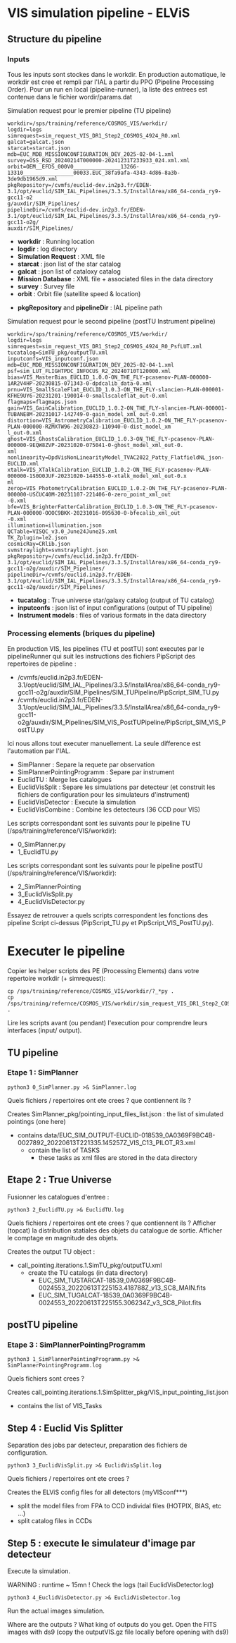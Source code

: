 # VIS simulation pipeline - ELViS

## Structure du pipeline

### Inputs

Tous les inputs sont stockes dans le workdir. En production automatique, le workdir est cree et rempli par l'IAL a partir du PPO (Pipeline Processing Order). Pour un run en local (pipeline-runner), la liste des entrees est contenue dans le fichier wordir/params.dat

Simulation request pour le premier pipeline (TU pipeline)

    workdir=/sps/training/reference/COSMOS_VIS/workdir/
    logdir=logs
    simrequest=sim_request_VIS_DR1_Step2_COSMOS_4924_R0.xml galcat=galcat.json
    starcat=starcat.json
    mdb=EUC_MDB_MISSIONCONFIGURATION_DEV_2025-02-04-1.xml
    survey=OSS_RSD_20240214T000000-20241231T233933_024.xml.xml
    orbit=OEM__EFDS_000V0_______________13266-13310________________00033.EUC_38fa9afa-4343-4d86-8a3b-3de9db1965d9.xml
    pkgRepository=/cvmfs/euclid-dev.in2p3.fr/EDEN-3.1/opt/euclid/SIM_IAL_Pipelines/3.3.5/InstallArea/x86_64-conda_ry9-gcc11-o2
    g/auxdir/SIM_Pipelines/
    pipelineDir=/cvmfs/euclid-dev.in2p3.fr/EDEN-3.1/opt/euclid/SIM_IAL_Pipelines/3.3.5/InstallArea/x86_64-conda_ry9-gcc11-o2g/
    auxdir/SIM_Pipelines/

* **workdir** : Running location
* **logdir** : log directory
* **Simulation Request** : XML file
* **starcat** : json list of the star catalog
* **galcat** : json list of cataloxy catalog
* **Mission Database** : XML file + associated files in the data directory
* **survey** : Survey file
* **orbit** : Orbit file (satellite speed & location)
- **pkgRepository** and **pipelineDir** : IAL pipeline path

Simulation request pour le second pipeline (postTU Instrument pipeline)

    workdir=/sps/training/reference/COSMOS_VIS/workdir/
    logdir=logs
    simrequest=sim_request_VIS_DR1_Step2_COSMOS_4924_R0_PsfLUT.xml
    tucatalog=SimTU_pkg/outputTU.xml
    inputconfs=VIS_inputconf.json
    mdb=EUC_MDB_MISSIONCONFIGURATION_DEV_2025-02-04-1.xml
    psf=sim_LUT_FLIGHTPDC_INFOCUS_R2_20240710T120000.xml
    bias=VIS_MasterBias_EUCLID_1.0.0-ON_THE_FLY-pcasenov-PLAN-000000-1AR2V4HP-20230815-071343-0-dpdcalib_data-0.xml
    prnu=VIS_SmallScaleFlat_EUCLID_1.0.3-ON_THE_FLY-slancien-PLAN-000001-KFHE9UY6-20231201-190014-0-smallscaleflat_out-0.xml
    flagmaps=flagmaps.json
    gain=VIS_GainCalibration_EUCLID_1.0.2-ON_THE_FLY-slancien-PLAN-000001-TUBANE8M-20231017-142749-0-gain_model_xml_out-0.xml
    distortion=VIS_AstrometryCalibration_EUCLID_1.0.2-ON_THE_FLY-pcasenov-PLAN-000000-RZMXTW96-20230823-110940-0-dist_model_xm
    l_out-0.xml
    ghost=VIS_GhostsCalibration_EUCLID_1.0.3-ON_THE_FLY-pcasenov-PLAN-000000-9EQW8ZVP-20231020-075041-0-ghost_model_xml_out-0.
    xml
    nonlinearity=DpdVisNonLinearityModel_TVAC2022_Patty_FlatfieldNL_json-EUCLID.xml
    xtalk=VIS_XTalkCalibration_EUCLID_1.0.2-ON_THE_FLY-pcasenov-PLAN-000000-1S0O0JUF-20231020-144555-0-xtalk_model_xml_out-0.x
    ml
    zerop=VIS_PhotometryCalibration_EUCLID_1.0.2-ON_THE_FLY-pcasenov-PLAN-000000-USCUC40M-20231107-221406-0-zero_point_xml_out
    -0.xml
    bfe=VIS_BrighterFatterCalibration_EUCLID_1.0.3-ON_THE_FLY-pcasenov-PLAN-000000-OOOC9BKK-20231016-095630-0-bfecalib_xml_out
    -0.xml
    illumination=illumination.json
    QCTable=VISQC_v3.0_June24June25.xml
    TK_Zplugin=le2.json
    cosmicRay=CRlib.json
    svmstraylight=svmstraylight.json
    pkgRepository=/cvmfs/euclid.in2p3.fr/EDEN-3.1/opt/euclid/SIM_IAL_Pipelines/3.3.5/InstallArea/x86_64-conda_ry9-gcc11-o2g/auxdir/SIM_Pipelines/
    pipelineDir=/cvmfs/euclid.in2p3.fr/EDEN-3.1/opt/euclid/SIM_IAL_Pipelines/3.3.5/InstallArea/x86_64-conda_ry9-gcc11-o2g/auxdir/SIM_Pipelines/

* **tucatalog** : True universe star/galaxy catalog (output of TU catalog) 
* **inputconfs** : json list of input configurations (output of TU pipeline)
* **Instrument models** : files of various formats in the data directory 

### Processing elements (briques du pipeline)

En production VIS, les pipelines (TU et postTU) sont executes par le pipelineRunner qui suit les instructions des fichiers PipScript des repertoires de pipeline : 

* /cvmfs/euclid.in2p3.fr/EDEN-3.1/opt/euclid/SIM_IAL_Pipelines/3.3.5/InstallArea/x86_64-conda_ry9-gcc11-o2g/auxdir/SIM_Pipelines/SIM_TUPipeline/PipScript_SIM_TU.py
* /cvmfs/euclid.in2p3.fr/EDEN-3.1/opt/euclid/SIM_IAL_Pipelines/3.3.5/InstallArea/x86_64-conda_ry9-gcc11-o2g/auxdir/SIM_Pipelines/SIM_VIS_PostTUPipeline/PipScript_SIM_VIS_PostTU.py

Ici nous allons tout executer manuellement.
La seule difference est l'automation par l'IAL.
* SimPlanner : Separe la requete par observation 
* SimPlannerPointingProgramm : Separe par instrument
* EuclidTU : Merge les catalogues 
* EuclidVisSplit : Separe les simulations par detecteur (et construit les fichiers de configuration pour les simulateurs d'instrument)
* EuclidVisDetector : Execute la simulation
* EuclidVisCombine : Combine les detecteurs (36 CCD pour VIS) 

Les scripts correspondant sont les suivants pour le pipeline TU (/sps/training/reference/VIS/workdir): 
* 0_SimPlanner.py
* 1_EuclidTU.py

Les scripts correspondant sont les suivants pour le pipeline postTU (/sps/training/reference/VIS/workdir): 
* 2_SimPlannerPointing
* 3_EuclidVisSplit.py
* 4_EuclidVisDetector.py

Essayez de retrouver a quels scripts correspondent les fonctions des pipeline Script ci-dessus (PipScript_TU.py et PipScript_VIS_PostTU.py).

# Executer le pipeline

Copier les helper scripts des PE (Processing Elements) dans votre repertoire workdir (+ simrequest):

    cp /sps/training/reference/COSMOS_VIS/workdir/?_*py .
    cp /sps/training/refernce/COSMOS_VIS/workdir/sim_request_VIS_DR1_Step2_COSMOS_4924_R0_PsfLUT.xml .

Lire les scripts avant (ou pendant) l'execution pour comprendre leurs interfaces (input/ output).

## TU pipeline

### Etape 1 : SimPlanner

    python3 0_SimPlanner.py >& SimPlanner.log
 
Quels fichiers / repertoires ont ete crees ? que contiennent ils ?

Creates SimPlanner_pkg/pointing_input_files_list.json : the list of simulated pointings (one here)
* contains data/EUC_SIM_OUTPUT-EUCLID-018539_0A0369F9BC4B-0027892_20220613T221335.145257Z_VIS_C13_PILOT_R3.xml
  * contain the list of TASKS 
    * these tasks as xml files are stored in the data directory
    
## Etape 2 : True Universe

Fusionner les catalogues d'entree :

    python3 2_EuclidTU.py >& EuclidTU.log

Quels fichiers / repertoires ont ete crees ? que contiennent ils ?
Afficher (topcat) la distribution statiales des objets du catalogue de sortie. Afficher le comptage en magnitude des objets.

Creates the output TU object :
* call_pointing.iterations.1.SimTU_pkg/outputTU.xml
    * create the TU catalogs (in data directory)
      * EUC_SIM_TUSTARCAT-18539_0A0369F9BC4B-0024553_20220613T225153.418788Z_v13_SC8_MAIN.fits
      * EUC_SIM_TUGALCAT-18539_0A0369F9BC4B-0024553_20220613T225155.306234Z_v3_SC8_Pilot.fits

## postTU pipeline

### Etape 3 : SimPlannerPointingProgramm

    python3 1_SimPlannerPointingProgramm.py >& SimPlannerPointingProgramm.log

Quels fichiers sont crees ?

Creates call_pointing.iterations.1.SimSplitter_pkg/VIS_input_pointing_list.json
* contains the list of VIS_Tasks


## Step 4 : Euclid Vis Splitter

Separation des jobs par detecteur, preparation des fichiers de configuration.

    python3 3_EuclidVisSplit.py >& EuclidVisSplit.log

Quels fichiers / repertoires ont ete crees ? 

Creates the ELViS config files for all detectors (myVISconf***)
* split the model files from FPA to CCD individal files (HOTPIX, BIAS, etc ...)
* split catalog files in CCDs

## Step 5 : execute le simulateur d'image par detecteur 

Execute la simulation. 

WARNING : runtime ~ 15mn ! Check the logs (tail EuclidVisDetector.log)

    python3 4_EuclidVisDetector.py >& EuclidVisDetector.log

Run the actual images simulation.

Where are the outputs ? What king of outputs do you get.
Open the FITS images with ds9 (copy the outputVIS.gz file locally before opening with ds9)
